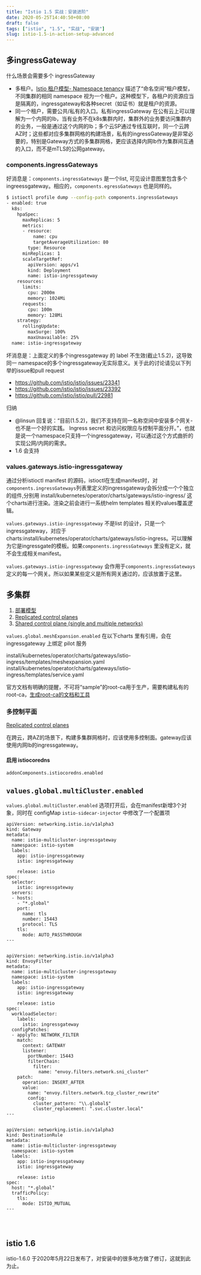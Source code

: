 ```yaml
---
title: "Istio 1.5 实战：安装进阶"
date: 2020-05-25T14:40:50+08:00
draft: false
tags: ["istio", "1.5", "实战", "安装"]
slug: istio-1.5-in-action-setup-advanced
---
```


## 多ingressGateway

什么场景会需要多个 ingressGateway

- 多租户。[Istio 租户模型- Namespace tenancy](https://istio.io/docs/ops/deployment/deployment-models/#namespace-tenancy) 描述了“命名空间”租户模型，不同集群的相同 namespace 视为一个租户。这种模型下，各租户的资源应当是隔离的，ingressgateway和各种secret（如证书）就是租户的资源。
- 同一个租户，需要公共/私有的入口。私有ingressGateway 在公有云上可以理解为一个内网的lb，当有业务不在k8s集群内时，集群外的业务要访问集群内的业务，一般是通过这个内网的lb；多个云SP通过专线互联时，同一个云跨AZ时；这些都对应多集群网格的构建场景，私有的ingressGateway是非常必要的，特别是Gateway方式的多集群网格，更应该选择内网lb作为集群间互通的入口，而不是mTLS的公网gateway。

### components.ingressGateways

好消息是：`components.ingressGateways` 是一个list, 可见设计意图里包含多个 ingreessgateway。相应的，`components.egressGateways` 也是同样的。

```sh
$ istioctl profile dump --config-path components.ingressGateways
- enabled: true
  k8s:
    hpaSpec:
      maxReplicas: 5
      metrics:
      - resource:
          name: cpu
          targetAverageUtilization: 80
        type: Resource
      minReplicas: 1
      scaleTargetRef:
        apiVersion: apps/v1
        kind: Deployment
        name: istio-ingressgateway
    resources:
      limits:
        cpu: 2000m
        memory: 1024Mi
      requests:
        cpu: 100m
        memory: 128Mi
    strategy:
      rollingUpdate:
        maxSurge: 100%
        maxUnavailable: 25%
  name: istio-ingressgateway
```

坏消息是：上面定义的多个ingressgateway 的 label 不生效(截止1.5.2)，这导致同一 namespace的多个ingressgateway无实际意义。关于此的讨论请见以下列举的issue和pull request

- https://github.com/istio/istio/issues/23341
- https://github.com/istio/istio/issues/23392
- https://github.com/istio/istio/pull/22981

归纳

- @linsun 回复说：“目前(1.5.2)，我们不支持在同一名称空间中安装多个网关-也不是一个好的实践。 Ingress secret 和访问权限应与控制平面分开。”，也就是说一个namespace只支持一个ingressgateway，可以通过这个方式曲折的实现公网/内网的需求。
- 1.6 会支持

### values.gateways.istio-ingressgateway

通过分析istioctl manifest 的源码，istioctl在生成manifest时，对`components.ingressGateways`列表里定义的ingressgateway会拆分成一个个独立的组件,分别用 install/kubernetes/operator/charts/gateways/istio-ingress/ 这个charts进行渲染。渲染之前会进行一系统helm templates 相关的values覆盖逻辑。

`values.gateways.istio-ingressgateway` 不是list 的设计，只是一个ingressgateway，对应于charts:install/kubernetes/operator/charts/gateways/istio-ingress。可以理解为它是ingressgate的模板。如果`components.ingressGateways` 里没有定义，就不会生成相关manifest。

`values.gateways.istio-ingressgateway` 会作用于`components.ingressGateways` 定义的每一个网关。所以如果某些定义是所有网关通过的，应该放置于这里。

## 多集群

1. [部署模型](https://istio.io/docs/ops/deployment/deployment-models)
1. [Replicated control planes](https://istio.io/docs/setup/install/multicluster/gateways/)
1. [Shared control plane (single and multiple networks)](https://istio.io/docs/setup/install/multicluster/shared/)

`values.global.meshExpansion.enabled` 在以下charts 里有引用，会在 ingressgateway 上绑定 pilot 服务

install/kubernetes/operator/charts/gateways/istio-ingress/templates/meshexpansion.yaml
install/kubernetes/operator/charts/gateways/istio-ingress/templates/service.yaml

官方文档有明确的提醒，不可将“sample”的root-ca用于生产，需要构建私有的root-ca，[生成root-ca的文档和工具](https://github.com/istio/istio/blob/master/samples/certs/README.md)


### 多控制平面

[Replicated control planes](https://istio.io/docs/setup/install/multicluster/gateways/)

在跨云，跨AZ的场景下，构建多集群网格时，应该使用多控制面。gateway应该使用内网lb的ingressgateway。

#### 启用 istiocoredns

`addonComponents.istiocoredns.enabled`

## `values.global.multiCluster.enabled`

`values.global.multiCluster.enabled` 选项打开后，会在manifest新增3个对象，同时在 configMap `istio-sidecar-injector` 中修改了一个配置项

```
apiVersion: networking.istio.io/v1alpha3
kind: Gateway
metadata:
  name: istio-multicluster-ingressgateway
  namespace: istio-system
  labels:
    app: istio-ingressgateway
    istio: ingressgateway
    
    release: istio
spec:
  selector:
    istio: ingressgateway
  servers:
  - hosts:
    - "*.global"
    port:
      name: tls
      number: 15443
      protocol: TLS
    tls:
      mode: AUTO_PASSTHROUGH
---


apiVersion: networking.istio.io/v1alpha3
kind: EnvoyFilter
metadata:
  name: istio-multicluster-ingressgateway
  namespace: istio-system
  labels:
    app: istio-ingressgateway
    istio: ingressgateway
    
    release: istio
spec:
  workloadSelector:
    labels:
      istio: ingressgateway
  configPatches:
  - applyTo: NETWORK_FILTER
    match:
      context: GATEWAY
      listener:
        portNumber: 15443
        filterChain:
          filter:
            name: "envoy.filters.network.sni_cluster"
    patch:
      operation: INSERT_AFTER
      value:
        name: "envoy.filters.network.tcp_cluster_rewrite"
        config:
          cluster_pattern: "\\.global$"
          cluster_replacement: ".svc.cluster.local"
---


apiVersion: networking.istio.io/v1alpha3
kind: DestinationRule
metadata:
  name: istio-multicluster-ingressgateway
  namespace: istio-system
  labels:
    app: istio-ingressgateway
    istio: ingressgateway
    
    release: istio
spec:
  host: "*.global"
  trafficPolicy:
    tls:
      mode: ISTIO_MUTUAL
---


          
```


## istio 1.6

istio-1.6.0 于2020年5月22日发布了，对安装中的很多地方做了修订，这就到此为止。
